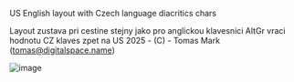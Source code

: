 US English layout with Czech language diacritics chars

Layout zustava pri cestine stejny jako pro anglickou klavesnici
AltGr vraci hodnotu CZ klaves zpet na US
2025 - (C) - Tomas Mark (tomas@digitalspace.name)

![image](https://github.com/user-attachments/assets/6a0214c2-4342-4568-9ae0-8872af8ff5ac)
